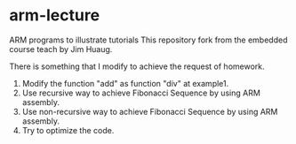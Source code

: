 # arm-lecture
ARM programs to illustrate tutorials
This repository fork from the embedded course teach by Jim Huaug. 

There is something that I modify to achieve the request of homework.
1. Modify the function "add" as function "div" at example1.
2. Use recursive way to achieve Fibonacci Sequence by using ARM assembly.
3. Use non-recursive way to achieve Fibonacci Sequence by using ARM assembly.
4. Try to optimize the code.
